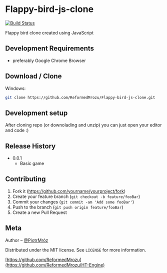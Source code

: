 # Flappy-bird-js-clone
[![Build Status][travis-image]][travis-url]

Flappy bird clone created using JavaScript

## Development Requirements
- preferably Google Chrome Browser

## Download / Clone

Windows:
```sh
git clone https://github.com/ReformedMrozu/Flappy-bird-js-clone.git
```

## Development setup

After cloning repo (or downolading and unzip) you can just open your editor and code :)


## Release History

* 0.0.1
    * Basic game

## Contributing

1. Fork it (<https://github.com/yourname/yourproject/fork>)
2. Create your feature branch (`git checkout -b feature/fooBar`)
3. Commit your changes (`git commit -am 'Add some fooBar'`)
4. Push to the branch (`git push origin feature/fooBar`)
5. Create a new Pull Request

<!-- Markdown link & img dfn's -->
[npm-image]: https://img.shields.io/npm/v/datadog-metrics.svg?style=flat-square
[npm-url]: https://npmjs.org/package/datadog-metrics
[travis-image]: https://img.shields.io/travis/dbader/node-datadog-metrics/master.svg?style=flat-square
[travis-url]: https://travis-ci.org/dbader/node-datadog-metrics
[wiki]: https://github.com/yourname/yourproject/wiki


## Meta

Author – [@PiotrMróz](https://twitter.com/ReformedMrozu) 

Distributed under the MIT license. See ``LICENSE`` for more information.

[https://github.com/ReformedMrozu](https://github.com/ReformedMrozu/HT-Engine)
